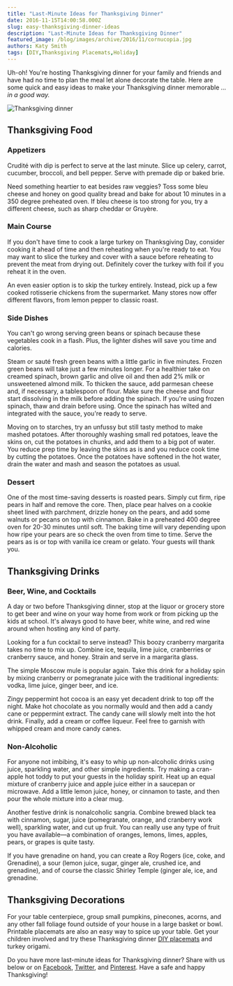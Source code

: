 ```yaml
---
title: "Last-Minute Ideas for Thanksgiving Dinner"
date: 2016-11-15T14:00:58.000Z
slug: easy-thanksgiving-dinner-ideas
description: "Last-Minute Ideas for Thanksgiving Dinner"
featured_image: /blog/images/archive/2016/11/cornucopia.jpg
authors: Katy Smith
tags: [DIY,Thanksgiving Placemats,Holiday]
---
```


Uh-oh! You're hosting Thanksgiving dinner for your family and friends and have had no time to plan the meal let alone decorate the table. Here are some quick and easy ideas to make your Thanksgiving dinner memorable _… in a good way._

![Thanksgiving dinner](/blog/images/archive/2016/11/cornucopia-632x421.jpg)

## Thanksgiving Food

### Appetizers

Crudité with dip is perfect to serve at the last minute. Slice up celery, carrot, cucumber, broccoli, and bell pepper. Serve with premade dip or baked brie.

Need something heartier to eat besides raw veggies? Toss some bleu cheese and honey on good quality bread and bake for about 10 minutes in a 350 degree preheated oven. If bleu cheese is too strong for you, try a different cheese, such as sharp cheddar or Gruyère.

### Main Course

If you don't have time to cook a large turkey on Thanksgiving Day, consider cooking it ahead of time and then reheating when you're ready to eat. You may want to slice the turkey and cover with a sauce before reheating to prevent the meat from drying out. Definitely cover the turkey with foil if you reheat it in the oven.

An even easier option is to skip the turkey entirely. Instead, pick up a few cooked rotisserie chickens from the supermarket. Many stores now offer different flavors, from lemon pepper to classic roast.

### Side Dishes

You can't go wrong serving green beans or spinach because these vegetables cook in a flash. Plus, the lighter dishes will save you time and calories.

Steam or sauté fresh green beans with a little garlic in five minutes. Frozen green beans will take just a few minutes longer. For a healthier take on creamed spinach, brown garlic and olive oil and then add 2% milk or unsweetened almond milk. To thicken the sauce, add parmesan cheese and, if necessary, a tablespoon of flour. Make sure the cheese and flour start dissolving in the milk before adding the spinach. If you're using frozen spinach, thaw and drain before using. Once the spinach has wilted and integrated with the sauce, you're ready to serve.

Moving on to starches, try an unfussy but still tasty method to make mashed potatoes. After thoroughly washing small red potatoes, leave the skins on, cut the potatoes in chunks, and add them to a big pot of water. You reduce prep time by leaving the skins as is and you reduce cook time by cutting the potatoes. Once the potatoes have softened in the hot water, drain the water and mash and season the potatoes as usual.

### Dessert

One of the most time-saving desserts is roasted pears. Simply cut firm, ripe pears in half and remove the core. Then, place pear halves on a cookie sheet lined with parchment, drizzle honey on the pears, and add some walnuts or pecans on top with cinnamon. Bake in a preheated 400 degree oven for 20-30 minutes until soft. The baking time will vary depending upon how ripe your pears are so check the oven from time to time. Serve the pears as is or top with vanilla ice cream or gelato. Your guests will thank you.

## Thanksgiving Drinks

### Beer, Wine, and Cocktails

A day or two before Thanksgiving dinner, stop at the liquor or grocery store to get beer and wine on your way home from work or from picking up the kids at school. It's always good to have beer, white wine, and red wine around when hosting any kind of party.

Looking for a fun cocktail to serve instead? This boozy cranberry margarita takes no time to mix up. Combine ice, tequila, lime juice, cranberries or cranberry sauce, and honey. Strain and serve in a margarita glass.

The simple Moscow mule is popular again. Take this drink for a holiday spin by mixing cranberry or pomegranate juice with the traditional ingredients: vodka, lime juice, ginger beer, and ice.

Zingy peppermint hot cocoa is an easy yet decadent drink to top off the night. Make hot chocolate as you normally would and then add a candy cane or peppermint extract. The candy cane will slowly melt into the hot drink. Finally, add a cream or coffee liqueur. Feel free to garnish with whipped cream and more candy canes.

### Non-Alcoholic

For anyone not imbibing, it's easy to whip up non-alcoholic drinks using juice, sparkling water, and other simple ingredients. Try making a cran-apple hot toddy to put your guests in the holiday spirit. Heat up an equal mixture of cranberry juice and apple juice either in a saucepan or microwave. Add a little lemon juice, honey, or cinnamon to taste, and then pour the whole mixture into a clear mug.

Another festive drink is nonalcoholic sangria. Combine brewed black tea with cinnamon, sugar, juice (pomegranate, orange, and cranberry work well), sparkling water, and cut up fruit. You can really use any type of fruit you have available—a combination of oranges, lemons, limes, apples, pears, or grapes is quite tasty.

If you have grenadine on hand, you can create a Roy Rogers (ice, coke, and Grenadine), a sour (lemon juice, sugar, ginger ale, crushed ice, and grenadine), and of course the classic Shirley Temple (ginger ale, ice, and grenadine.

## Thanksgiving Decorations

For your table centerpiece, group small pumpkins, pinecones, acorns, and any other fall foliage found outside of your house in a large basket or bowl. Printable placemats are also an easy way to spice up your table. Get your children involved and try these Thanksgiving dinner [DIY placemats](https://www.tomatoink.com/blog/posts/printable-placemats-and-turkey-origami-for-thanksgiving.html) and turkey origami.

Do you have more last-minute ideas for Thanksgiving dinner? Share with us below or on [Facebook](https://www.facebook.com/tomatoinktoner/), [Twitter](https://twitter.com/tomatoinktoner), and [Pinterest](https://www.pinterest.com/tomatoinktoner/). Have a safe and happy Thanksgiving!